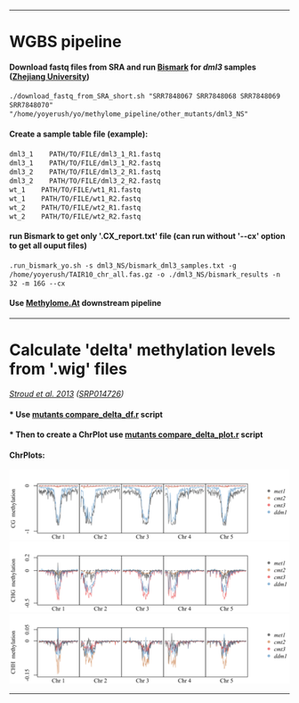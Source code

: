 -----------------------------------------------------------------

# WGBS pipeline

#### Download fastq files from SRA and run [Bismark](https://www.bioinformatics.babraham.ac.uk/projects/bismark/#:~:text=Bismark%20is%20a%20program%20to%20map%20bisulfite%20treated,the%20methylation%20levels%20of%20their%20samples%20straight%20away.) for *dml3* samples ([Zhejiang University](https://www.ncbi.nlm.nih.gov/sra/SRX4698864))
```
./download_fastq_from_SRA_short.sh "SRR7848067 SRR7848068 SRR7848069 SRR7848070" "/home/yoyerush/yo/methylome_pipeline/other_mutants/dml3_NS"
```

#### Create a sample table file (example):
```
dml3_1    PATH/TO/FILE/dml3_1_R1.fastq
dml3_1    PATH/TO/FILE/dml3_1_R2.fastq
dml3_2    PATH/TO/FILE/dml3_2_R1.fastq
dml3_2    PATH/TO/FILE/dml3_2_R2.fastq
wt_1    PATH/TO/FILE/wt1_R1.fastq
wt_1    PATH/TO/FILE/wt1_R2.fastq
wt_2    PATH/TO/FILE/wt2_R1.fastq
wt_2    PATH/TO/FILE/wt2_R2.fastq
```
#### run Bismark to get only '**.CX_report.txt**' file (can run without '--cx' option to get all ouput files)
```
.run_bismark_yo.sh -s dml3_NS/bismark_dml3_samples.txt -g /home/yoyerush/TAIR10_chr_all.fas.gz -o ./dml3_NS/bismark_results -n 32 -m 16G --cx
```

#### Use [Methylome.At](https://github.com/Yo-yerush/Methylome.At) downstream pipeline

-----------------------------------------------------------------

# Calculate 'delta' methylation levels from '.wig' files
*[Stroud et al. 2013](https://pubmed.ncbi.nlm.nih.gov/23313553/) ([SRP014726](https://www.ncbi.nlm.nih.gov/Traces/study/?acc=SRP014726&o=biosample_s%3Aa%3Bacc_s%3Aa))*
#### * Use [mutants compare_delta_df.r](https://github.com/Yo-yerush/general_scripts/blob/main/mutants_compare_delta_df.r) script

#### * Then to create a ChrPlot use [mutants compare_delta_plot.r](https://github.com/Yo-yerush/general_scripts/blob/main/mutants_compare_delta_plot.r) script
#### ChrPlots:
![fig](https://github.com/Yo-yerush/general_scripts/blob/main/ChrPlot_CG_test_stroud_290525.svg)
![fig](https://github.com/Yo-yerush/general_scripts/blob/main/ChrPlot_CHG_test_stroud_290525.svg)
![fig](https://github.com/Yo-yerush/general_scripts/blob/main/ChrPlot_CHH_test_stroud_290525.svg)

-----------------------------------------------------------------
